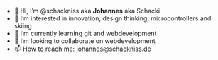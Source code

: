 - 👋 Hi, I’m @schackniss aka __Johannes__ aka Schacki
- 👀 I’m interested in innovation, design thinking, microcontrollers and skiing
- 🌱 I’m currently learning git and webdevelopment
- 💞️ I’m looking to collaborate on webdevelopment
- 📫 How to reach me: [johannes@schackniss.de](mailto:johannes@schackniss.de?subject=[GitHub])

<!---
schackniss/schackniss is a ✨ special ✨ repository because its `README.md` (this file) appears on your GitHub profile.
You can click the Preview link to take a look at your changes.
--->
